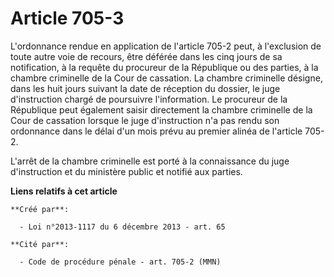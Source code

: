 # Article 705-3

L'ordonnance  rendue en application de l'article 705-2 peut, à l'exclusion de toute autre voie de recours, être déférée dans
les cinq jours de sa notification, à la requête du procureur de la République ou des parties, à la chambre criminelle de la
Cour de cassation. La chambre criminelle désigne, dans les huit jours suivant la date de réception du dossier, le juge
d'instruction chargé de poursuivre l'information. Le procureur de la République peut également saisir directement la chambre
criminelle de la Cour de cassation lorsque le juge d'instruction n'a pas rendu son ordonnance dans le délai d'un mois prévu
au premier alinéa de l'article 705-2. 

L'arrêt de la chambre criminelle est porté à la connaissance du juge d'instruction et du ministère public et notifié aux
parties.

**Liens relatifs à cet article**

	**Créé par**:

	  - Loi n°2013-1117 du 6 décembre 2013 - art. 65

	**Cité par**:

	  - Code de procédure pénale - art. 705-2 (MMN)
